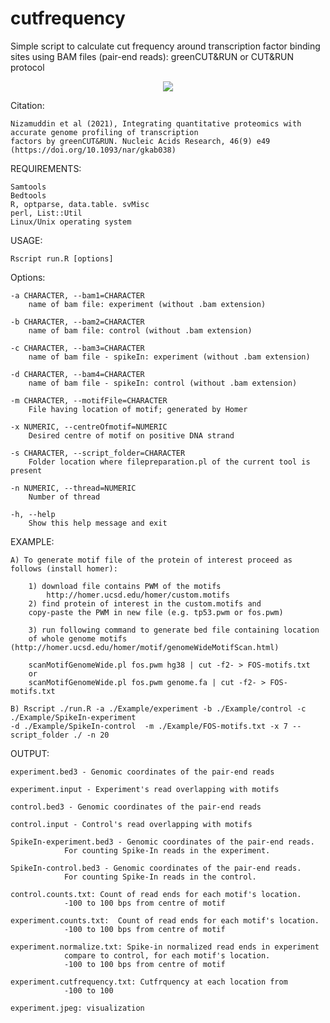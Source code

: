 # cutfrequency
Simple script to calculate cut frequency around transcription factor binding sites using BAM files (pair-end reads): 
greenCUT&RUN or CUT&RUN protocol

<p align="center">
  <img src="https://user-images.githubusercontent.com/28807444/130489546-74e51a39-23d4-494d-b810-29eb42efa2c1.jpg" />
</p>

Citation: 
	
	Nizamuddin et al (2021), Integrating quantitative proteomics with accurate genome profiling of transcription 
	factors by greenCUT&RUN. Nucleic Acids Research, 46(9) e49 (https://doi.org/10.1093/nar/gkab038)

REQUIREMENTS:

	Samtools
	Bedtools
	R, optparse, data.table. svMisc
	perl, List::Util
	Linux/Unix operating system


USAGE:

	Rscript run.R [options]

Options:
	
	-a CHARACTER, --bam1=CHARACTER
		name of bam file: experiment (without .bam extension)

	-b CHARACTER, --bam2=CHARACTER
		name of bam file: control (without .bam extension)

	-c CHARACTER, --bam3=CHARACTER
		name of bam file - spikeIn: experiment (without .bam extension)

	-d CHARACTER, --bam4=CHARACTER
		name of bam file - spikeIn: control (without .bam extension)

	-m CHARACTER, --motifFile=CHARACTER
		File having location of motif; generated by Homer

	-x NUMERIC, --centreOfmotif=NUMERIC
		Desired centre of motif on positive DNA strand

	-s CHARACTER, --script_folder=CHARACTER
		Folder location where filepreparation.pl of the current tool is present

	-n NUMERIC, --thread=NUMERIC
		Number of thread

	-h, --help
		Show this help message and exit

EXAMPLE:

	A) To generate motif file of the protein of interest proceed as follows (install homer):
	
		1) download file contains PWM of the motifs
			http://homer.ucsd.edu/homer/custom.motifs
		2) find protein of interest in the custom.motifs and 
		copy-paste the PWM in new file (e.g. tp53.pwm or fos.pwm)
		
		3) run following command to generate bed file containing location 
		of whole genome motifs (http://homer.ucsd.edu/homer/motif/genomeWideMotifScan.html)
		
		scanMotifGenomeWide.pl fos.pwm hg38 | cut -f2- > FOS-motifs.txt
		or
		scanMotifGenomeWide.pl fos.pwm genome.fa | cut -f2- > FOS-motifs.txt
	
	B) Rscript ./run.R -a ./Example/experiment -b ./Example/control -c ./Example/SpikeIn-experiment
	-d ./Example/SpikeIn-control  -m ./Example/FOS-motifs.txt -x 7 --script_folder ./ -n 20 

OUTPUT:

	experiment.bed3 - Genomic coordinates of the pair-end reads
	
	experiment.input - Experiment's read overlapping with motifs
	
	control.bed3 - Genomic coordinates of the pair-end reads
	
	control.input - Control's read overlapping with motifs
	
	SpikeIn-experiment.bed3 - Genomic coordinates of the pair-end reads. 
				For counting Spike-In reads in the experiment.
				
	SpikeIn-control.bed3 - Genomic coordinates of the pair-end reads. 
				For counting Spike-In reads in the control.
				
	control.counts.txt: Count of read ends for each motif's location. 
				-100 to 100 bps from centre of motif 
				
	experiment.counts.txt:  Count of read ends for each motif's location. 
				-100 to 100 bps from centre of motif 
				
	experiment.normalize.txt: Spike-in normalized read ends in experiment 
				compare to control, for each motif's location.
				-100 to 100 bps from centre of motif 
				
	experiment.cutfrequency.txt: Cutfrquency at each location from 
				-100 to 100
				
	experiment.jpeg: visualization

